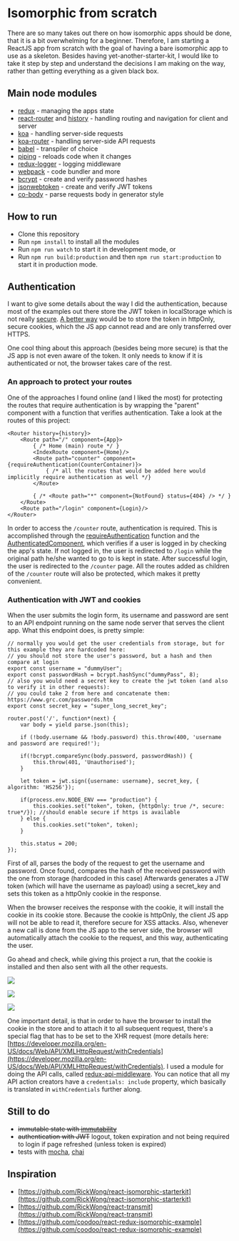 # Isomorphic from scratch

There are so many takes out there on how isomorphic apps should be done, that it is a bit overwhelming for a beginner.
Therefore, I am starting a ReactJS app from scratch with the goal of having a bare isomorphic app to use as a skeleton.
Besides having yet-another-starter-kit, I would like to take it step by step and understand the decisions I am making on the way, rather than getting everything as a given black box.

## Main node modules

* [redux](https://github.com/rackt/redux) - managing the apps state
* [react-router](https://github.com/rackt/react-router) and [history](https://github.com/rackt/history) - handling routing and navigation for client and server
* [koa](https://github.com/koajs/koa) - handling server-side requests
* [koa-router](https://github.com/alexmingoia/koa-router) - handling server-side API requests
* [babel](https://github.com/babel/babel) - transpiler of choice
* [piping](https://github.com/mdlawson/piping) - reloads code when it changes
* [redux-logger](https://github.com/fcomb/redux-logger) - logging middleware
* [webpack](https://github.com/webpack/webpack) - code bundler and more
* [bcrypt](https://github.com/ncb000gt/node.bcrypt.js) - create and verify password hashes
* [jsonwebtoken](https://github.com/auth0/node-jsonwebtoken) - create and verify JWT tokens
* [co-body](https://github.com/cojs/co-body) - parse requests body in generator style

## How to run

* Clone this repository
* Run `npm install` to install all the modules
* Run `npm run watch` to start it in development mode, or
* Run `npm run build:production` and then `npm run start:production` to start it in production mode.

## Authentication

I want to give some details about the way I did the authentication, because most of the examples out there store the JWT token in localStorage which is not really [secure](http://michael-coates.blogspot.se/2010/07/html5-local-storage-and-xss.html). [A better way](https://stormpath.com/blog/token-auth-spa/) would be to store the token in httpOnly, secure cookies, which the JS app cannot read and are only transferred over HTTPS.

One cool thing about this approach (besides being more secure) is that the JS app is not even aware of the token. It only needs to know if it is authenticated or not, the browser takes care of the rest.

### An approach to protect your routes

One of the approaches I found online (and I liked the most) for protecting the routes that require authentication is by wrapping the "parent" component with a function that verifies authentication. Take a look at the routes of this project:

```
<Router history={history}>
    <Route path="/" component={App}>
        { /* Home (main) route */ }
        <IndexRoute component={Home}/>
        <Route path="counter" component={requireAuthentication(CounterContainer)}>
            { /* all the routes that would be added here would implicitly require authentication as well */}
        </Route>

        { /* <Route path="*" component={NotFound} status={404} /> */ }
    </Route>
    <Route path="/login" component={Login}/>
</Router>
```
In order to access the `/counter` route, authentication is required. This is accomplished through the [requireAuthentication](src/shared/components/AuthenticatedComponent.jsx) function and the [AuthenticatedComponent](src/shared/components/AuthenticatedComponent.jsx), which verifies if a user is logged in by checking the app's state. If not logged in, the user is redirected to `/login` while the original path he/she wanted to go to is kept in state. After successful login, the user is redirected to the `/counter` page. All the routes added as children of the `/counter` route will also be protected, which makes it pretty convenient.

### Authentication with JWT and cookies
                                                                                                                                 
When the user submits the login form, its username and password are sent to an API endpoint running on the same node server that serves the client app. What this endpoint does, is pretty simple:
                                                                                                                                 
```
// normally you would get the user credentials from storage, but for this example they are hardcoded here:
// you should not store the user's password, but a hash and then compare at login
export const username = "dummyUser";
export const passwordHash = bcrypt.hashSync("dummyPass", 8);
// also you would need a secret key to create the jwt token (and also to verify it in other requests):
// you could take 2 from here and concatenate them: https://www.grc.com/passwords.htm
export const secret_key = "super_long_secret_key";

router.post('/', function*(next) {
    var body = yield parse.json(this);

    if (!body.username && !body.password) this.throw(400, 'username and password are required!');

    if(!bcrypt.compareSync(body.password, passwordHash)) {
        this.throw(401, 'Unauthorised');
    }

    let token = jwt.sign({username: username}, secret_key, { algorithm: 'HS256'});

    if(process.env.NODE_ENV === "production") {
        this.cookies.set("token", token, {httpOnly: true /*, secure: true*/}); //should enable secure if https is available
    } else {
        this.cookies.set("token", token);
    }

    this.status = 200;
});
``` 
                                                                                                                               
First of all, parses the body of the request to get the username and password.
Once found, compares the hash of the received password with the one from storage (hardcoded in this case)
Afterwards generates a JTW token (which will have the username as payload) using a secret_key and sets this token as a httpOnly cookie in the response.
                                                                                                                               
When the browser receives the response with the cookie, it will install the cookie in its cookie store. Because the cookie is httpOnly, the client JS app will not be able to read it, therefore secure for XSS attacks. Also, whenever a new call is done from the JS app to the server side, the browser will automatically attach the cookie to the request, and this way, authenticating the user.

Go ahead and check, while giving this project a run, that the cookie is installed and then also sent with all the other requests.

![](http://0f8f28fe275e3a043777-67ab80ec00c7299bd1255995bf933a71.r1.cf2.rackcdn.com/Screen%20Shot%202016-01-30%2013%3A38%3A45%20%28Edited%29.jpg)

![](http://0f8f28fe275e3a043777-67ab80ec00c7299bd1255995bf933a71.r1.cf2.rackcdn.com/Screen%20Shot%202016-01-30%2013%3A39%3A19%20%28Edited%29.jpg)

![](http://0f8f28fe275e3a043777-67ab80ec00c7299bd1255995bf933a71.r1.cf2.rackcdn.com/Screen%20Shot%202016-01-30%2013%3A39%3A46.png)
                                                                                                                             
One important detail, is that in order to have the browser to install the cookie in the store and to attach it to all subsequent request, there's a special flag that has to be set to the XHR request (more details here: [https://developer.mozilla.org/en-US/docs/Web/API/XMLHttpRequest/withCredentials](https://developer.mozilla.org/en-US/docs/Web/API/XMLHttpRequest/withCredentials).
I used a module for doing the API calls, called [redux-api-middleware](https://github.com/agraboso/redux-api-middleware). You can notice that all my API action creators have a `credentials: include` property, which basically is translated in `withCredentials` further along.                                                                                                                               

## Still to do

* ~~immutable state with [immutability](https://github.com/facebook/immutable-js/)~~
* ~~authentication with JWT~~ logout, token expiration and not being required to login if page refreshed (unless token is expired)
* tests with [mocha](https://github.com/mochajs/mocha), [chai](https://github.com/chaijs/chai)

## Inspiration

* [https://github.com/RickWong/react-isomorphic-starterkit](https://github.com/RickWong/react-isomorphic-starterkit)
* [https://github.com/RickWong/react-transmit](https://github.com/RickWong/react-transmit)
* [https://github.com/coodoo/react-redux-isomorphic-example](https://github.com/coodoo/react-redux-isomorphic-example)